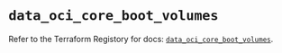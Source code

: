 # `data_oci_core_boot_volumes`

Refer to the Terraform Registory for docs: [`data_oci_core_boot_volumes`](https://registry.terraform.io/providers/oracle/oci/6.18.0/docs/data-sources/core_boot_volumes).
